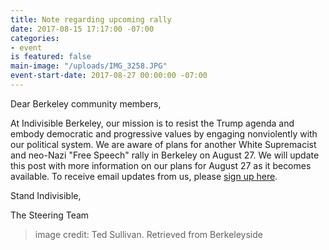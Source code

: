 ```yaml
---
title: Note regarding upcoming rally
date: 2017-08-15 17:17:00 -07:00
categories:
- event
is featured: false
main-image: "/uploads/IMG_3258.JPG"
event-start-date: 2017-08-27 00:00:00 -07:00
---
```


Dear Berkeley community members,

At Indivisible Berkeley, our mission is to resist the Trump agenda and embody democratic and progressive values by engaging nonviolently with our political system. We are aware of plans for another White Supremacist and neo-Nazi "Free Speech" rally in Berkeley on August 27. We will update this post with more information on our plans for August 27 as it becomes available. To receive email updates from us, please [sign up here](https://www.indivisibleberkeley.org/join.html).

Stand Indivisible,

The Steering Team

> image credit: Ted Sullivan. Retrieved from Berkeleyside